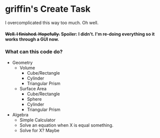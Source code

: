 # griffin's Create Task
I overcomplicated this way too much. Oh well.



#### ~~Well. I finished. Hopefully.~~ Spoiler: I didn't. I'm re-doing everything so it works through a GUI now.

### What can this code do?
* Geometry
   * Volume
      * Cube/Rectangle
      * Cylinder
      * Triangular Prism 
   * Surface Area
     * Cube/Rectangle
     * Sphere
     * Cylinder
     * Triangular Prism
* Algebra
   * Simple Calculator
   * Solve an equation when X is equal something. 
   * Solve for X? Maybe


